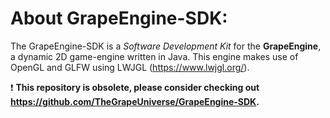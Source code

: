 # About GrapeEngine-SDK:
The GrapeEngine-SDK is a *Software Development Kit* for the **GrapeEngine**, a dynamic 2D game-engine written in Java.
This engine makes use of OpenGL and GLFW using LWJGL (https://www.lwjgl.org/).

:heavy_exclamation_mark: **This repository is obsolete, please consider checking out https://github.com/TheGrapeUniverse/GrapeEngine-SDK.**
